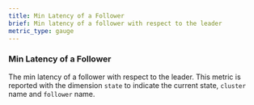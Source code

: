 ```yaml
---
title: Min Latency of a Follower
brief: Min latency of a follower with respect to the leader
metric_type: gauge
---
```

### Min Latency of a Follower
The min latency of a follower with respect to the leader. This metric is reported with the dimension `state` to indicate the current state, `cluster` name and `follower` name.
